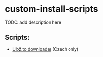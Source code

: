 # custom-install-scripts
TODO: add description here
## Scripts:
- [Ulož.to downloader](ulozto-downloader) (Czech only)
